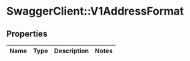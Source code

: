 # SwaggerClient::V1AddressFormat

## Properties
Name | Type | Description | Notes
------------ | ------------- | ------------- | -------------

